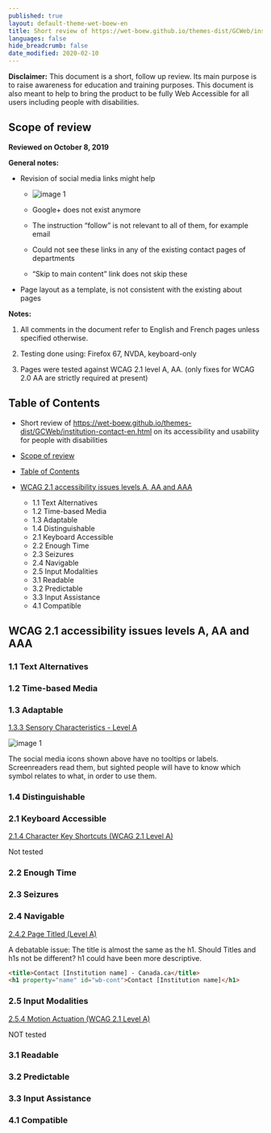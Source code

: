 ```yaml
---
published: true
layout: default-theme-wet-boew-en
title: Short review of https://wet-boew.github.io/themes-dist/GCWeb/institution-contact-en.html on its accessibility and usability for people with disabilities
languages: false
hide_breadcrumb: false
date_modified: 2020-02-10
---
```


**Disclaimer:** This document is a short, follow up review. Its main purpose is to raise awareness for education and training purposes. This document is also meant to help to bring the product to be fully Web Accessible for all users including people with disabilities.

## Scope of review
**Reviewed on October 8, 2019**

**General notes:**
* Revision of social media links might help

    * <img src="2020-assets/GCWeb-institution-contact-en_WCAG_2.1_EvaluationNotes/image1.png" alt="image 1"/>

    * Google+ does not exist anymore

    * The instruction “follow” is not relevant to all of them, for example email

    * Could not see these links in any of the existing contact pages of departments

    * “Skip to main content” link does not skip these

* Page layout as a template, is not consistent with the existing about pages

**Notes:**

1.	All comments in the document refer to English and French pages unless specified otherwise. 

2.	Testing done using: Firefox 67, NVDA, keyboard-only

3.	Pages were tested against WCAG 2.1 level A, AA. (only fixes for WCAG 2.0 AA are strictly required at present)


## Table of Contents

* Short review of https://wet-boew.github.io/themes-dist/GCWeb/institution-contact-en.html on its accessibility and usability for people with disabilities

* [Scope of review](#user-content-scope-of-review)

* [Table of Contents](#user-content-table-of-contents)

* [WCAG 2.1 accessibility issues levels A, AA and AAA](#user-content-wcag-21-accessibility-issues-levels-a-aa-and-aaa)
    * 1.1 Text Alternatives
    * 1.2 Time-based Media
    * 1.3 Adaptable
    * 1.4 Distinguishable
    * 2.1 Keyboard Accessible
    * 2.2 Enough Time
    * 2.3 Seizures
    * 2.4 Navigable
    * 2.5 Input Modalities 
    * 3.1 Readable
    * 3.2 Predictable
    * 3.3 Input Assistance
    * 4.1 Compatible

## WCAG 2.1 accessibility issues levels A, AA and AAA
### 1.1 Text Alternatives
### 1.2 Time-based Media
### 1.3 Adaptable
[1.3.3 Sensory Characteristics - Level A](https://www.w3.org/WAI/WCAG21/Understanding/sensory-characteristics.html)

<img src="2020-assets/GCWeb-institution-contact-en_WCAG_2.1_EvaluationNotes/image1.png" alt="image 1"/>

The social media icons shown above have no tooltips or labels. Screenreaders read them, but sighted people will have to know which symbol relates to what, in order to use them.

### 1.4 Distinguishable
### 2.1 Keyboard Accessible
[2.1.4 Character Key Shortcuts (WCAG 2.1 Level A)](https://www.w3.org/WAI/WCAG21/Understanding/character-key-shortcuts)

Not tested

### 2.2 Enough Time
### 2.3 Seizures
### 2.4 Navigable
[2.4.2 Page Titled (Level A)](https://www.w3.org/WAI/WCAG21/Understanding/page-titled)

A debatable issue: The title is almost the same as the h1. Should Titles and h1s not be different? h1 could have been more descriptive.

```html
<title>Contact [Institution name] - Canada.ca</title>
<h1 property="name" id="wb-cont">Contact [Institution name]</h1>
```

### 2.5 Input Modalities
[2.5.4 Motion Actuation (WCAG 2.1 Level A)](https://www.w3.org/WAI/WCAG21/Understanding/motion-actuation)

NOT tested

### 3.1 Readable
### 3.2 Predictable
### 3.3 Input Assistance
### 4.1 Compatible
